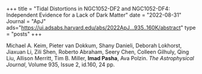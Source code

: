 +++
title = "Tidal Distortions in NGC1052-DF2 and NGC1052-DF4: Independent Evidence for a Lack of Dark Matter"
date = "2022-08-31"
Journal = "ApJ" 
ads="https://ui.adsabs.harvard.edu/abs/2022ApJ...935..160K/abstract"
type = "posts"
+++

Michael A. Keim, Pieter van Dokkum, Shany Danieli, Deborah Lokhorst, Jiaxuan Li, Zili Shen, Roberto Abraham, Seery Chen, Colleen Gilhuly, Qing Liu, Allison Merritt, Tim B. Miller, **Imad Pasha**, Ava Polzin. *The Astrophysical Journal*,  Volume 935, Issue 2, id.160, 24 pp.
<!--more-->